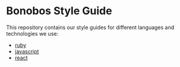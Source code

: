 # Bonobos Style Guide

This repository contains our style guides for different languages and technologies we use:

* [ruby](ruby.md)
* [javascript](javascript.md)
* [react](react.md)
